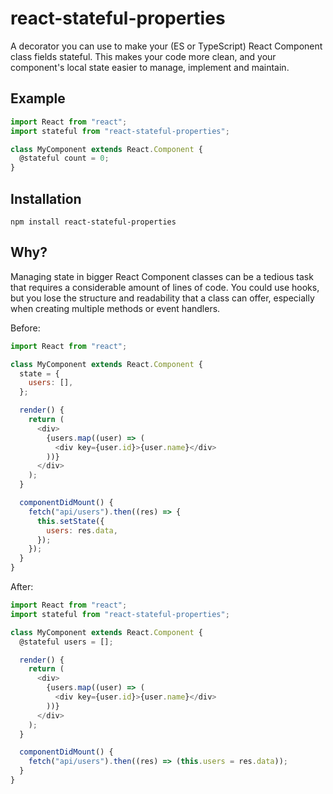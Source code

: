 # react-stateful-properties

A decorator you can use to make your (ES or TypeScript) React Component class fields stateful. This makes your code more clean, and your component's local state easier to manage, implement and maintain.

## Example

```js
import React from "react";
import stateful from "react-stateful-properties";

class MyComponent extends React.Component {
  @stateful count = 0;
}
```

## Installation

```
npm install react-stateful-properties
```

## Why?

Managing state in bigger React Component classes can be a tedious task that requires a considerable amount of lines of code. You could use hooks, but you lose the structure and readability that a class can offer, especially when creating multiple methods or event handlers.

Before:

```js
import React from "react";

class MyComponent extends React.Component {
  state = {
    users: [],
  };

  render() {
    return (
      <div>
        {users.map((user) => (
          <div key={user.id}>{user.name}</div>
        ))}
      </div>
    );
  }

  componentDidMount() {
    fetch("api/users").then((res) => {
      this.setState({
        users: res.data,
      });
    });
  }
}
```

After:

```js
import React from "react";
import stateful from "react-stateful-properties";

class MyComponent extends React.Component {
  @stateful users = [];

  render() {
    return (
      <div>
        {users.map((user) => (
          <div key={user.id}>{user.name}</div>
        ))}
      </div>
    );
  }

  componentDidMount() {
    fetch("api/users").then((res) => (this.users = res.data));
  }
}
```
